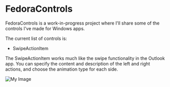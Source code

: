 # FedoraControls

FedoraControls is a work-in-progress project where I'll share some of the controls I've made for Windows apps.

The current list of controls is:
- SwipeActionItem

The SwipeActionItem works much like the swipe functionality in the Outlook app. You can specify the content and description of the left and right actions, and choose the animation type for each side.

![My Image](http://fedorainteractive.com/wp/wp-content/uploads/2016/01/GIF6.gif)
